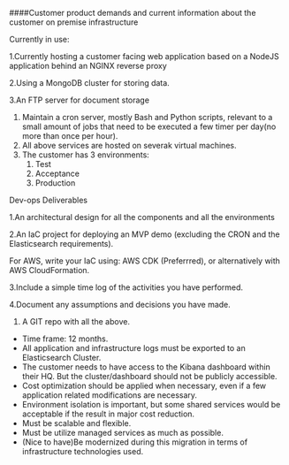 ####Customer product demands and current information about the customer on premise infrastructure

Currently in use:

1.Currently hosting a customer facing web application based on a NodeJS application behind an NGINX reverse proxy

2.Using a MongoDB cluster for storing data. 

3.An FTP server for document storage

1. Maintain a cron server, mostly Bash and Python scripts, relevant to a small amount of jobs that need to be executed a few timer per day(no more than once per hour).
2. All above services are hosted on severak virtual machines.
3. The customer has 3 environments:
    1. Test
    2. Acceptance 
    3. Production
    
Dev-ops Deliverables

1.An architectural design for all the components and all the environments

2.An IaC project for deploying an MVP demo (excluding the CRON and the Elasticsearch requirements).

For AWS, write your IaC using: AWS CDK (Preferrred), or alternatively with AWS CloudFormation.

3.Include a simple time log of the activities you have performed.

4.Document any assumptions and decisions you have made.

1. A GIT repo with all the above.

- Time frame: 12 months.
- All application and infrastructure logs must be exported to an Elasticsearch Cluster.
- The customer needs to have access to the Kibana dashboard within their HQ. But the cluster/dashboard should not be publicly accessible.
- Cost optimization should be applied when necessary, even if a few application related modifications are necessary.
- Environment isolation is important, but some shared services would be acceptable if the result in major cost reduction.
- Must be scalable and flexible.
- Must be utilize managed services as much as possible.
- (Nice to have)Be modernized during this migration in terms of infrastructure technologies used.
